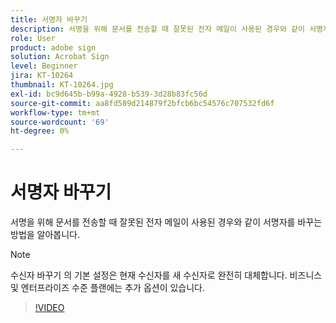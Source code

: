 ```yaml
---
title: 서명자 바꾸기
description: 서명을 위해 문서를 전송할 때 잘못된 전자 메일이 사용된 경우와 같이 서명자를 바꾸는 방법을 알아봅니다.
role: User
product: adobe sign
solution: Acrobat Sign
level: Beginner
jira: KT-10264
thumbnail: KT-10264.jpg
exl-id: bc9d645b-b99a-4928-b539-3d28b83fc56d
source-git-commit: aa8fd589d214879f2bfcb6bc54576c707532fd6f
workflow-type: tm+mt
source-wordcount: '69'
ht-degree: 0%

---
```


# 서명자 바꾸기

서명을 위해 문서를 전송할 때 잘못된 전자 메일이 사용된 경우와 같이 서명자를 바꾸는 방법을 알아봅니다.

>[!NOTE]
>
>수신자 바꾸기 의 기본 설정은 현재 수신자를 새 수신자로 완전히 대체합니다. 비즈니스 및 엔터프라이즈 수준 플랜에는 추가 옵션이 있습니다.

>[!VIDEO](https://video.tv.adobe.com/v/342340?quality=12&learn=on&hidetitle=true)
